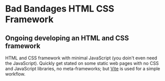 # Bad Bandages HTML CSS Framework

## Ongoing developing an HTML and CSS framework

HTML and CSS framework with minimal JavaScript (you doin't even need the JavaScript). Quickly get stated on some static web pages with no CSS and JavaScript libraries, no meta-frameworks; but [Vite](https://vitejs.dev/) is used for a simple workflow.
